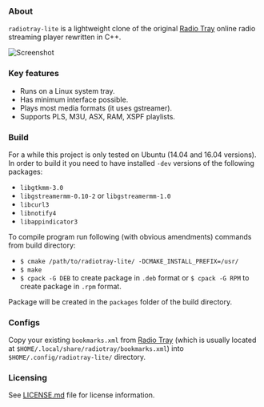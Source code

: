 ### About
```radiotray-lite``` is a lightweight clone of the original [Radio Tray](http://radiotray.sourceforge.net/) online radio streaming player rewritten in C++.

![Screenshot](images/radiotray-lite.png)

### Key features
* Runs on a Linux system tray.
* Has minimum interface possible.
* Plays most media formats (it uses gstreamer).
* Supports PLS, M3U, ASX, RAM, XSPF playlists.

### Build
For a while this project is only tested on Ubuntu (14.04 and 16.04 versions). In order to build it you need to have
installed ```-dev``` versions of the following packages:
* ```libgtkmm-3.0```
* ```libgstreamermm-0.10-2``` or ```libgstreamermm-1.0```
* ```libcurl3```
* ```libnotify4```
* ```libappindicator3```

To compile program run following (with obvious amendments) commands from build directory:
* ```$ cmake /path/to/radiotray-lite/ -DCMAKE_INSTALL_PREFIX=/usr/```
* ```$ make```
* ```$ cpack -G DEB``` to create package in ```.deb``` format or ```$ cpack -G RPM``` to create package in ```.rpm``` format.

Package will be created in the ```packages``` folder of the build directory.

### Configs
Copy your existing ```bookmarks.xml``` from [Radio Tray](http://radiotray.sourceforge.net/) (which is usually located at
```$HOME/.local/share/radiotray/bookmarks.xml```) into ```$HOME/.config/radiotray-lite/``` directory.

### Licensing
See [LICENSE.md](LICENSE.md) file for license information.
